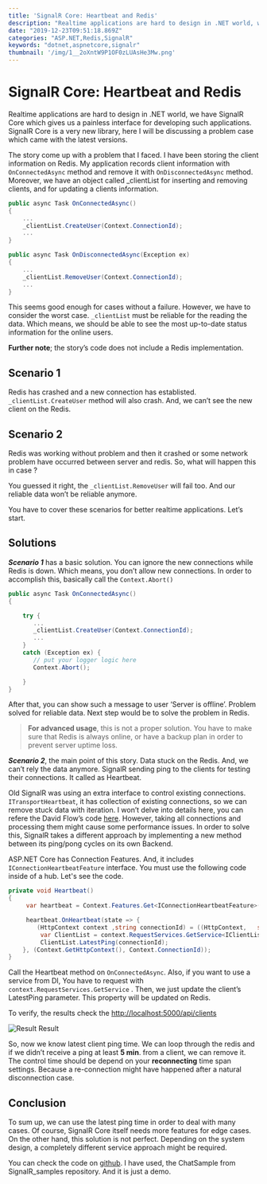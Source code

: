 ```yaml
---
title: 'SignalR Core: Heartbeat and Redis'
description: "Realtime applications are hard to design in .NET world, we have SignalR Core which gives us a painless interface for developing such applications. SignalR Core is a very new library, here I will be discussing a problem case which came with the latest versions."
date: "2019-12-23T09:51:18.869Z"
categories: "ASP.NET,Redis,SignalR"
keywords: "dotnet,aspnetcore,signalr"
thumbnail: '/img/1__2oXntW9P1OF0zLUAsHe3Mw.png'
---
```


# SignalR Core: Heartbeat and Redis

Realtime applications are hard to design in .NET world, we have SignalR Core which gives us a painless interface for developing such applications. SignalR Core is a very new library, here I will be discussing a problem case which came with the latest versions.

The story come up with a problem that I faced. I have been storing the client information on Redis. My application records client information with `OnConnectedAsync` method and remove it with `OnDisconnectedAsync` method. Moreover, we have an object called \_clientList for inserting and removing clients, and for updating a clients information.

```csharp
public async Task OnConnectedAsync()  
{  
    ...  
    _clientList.CreateUser(Context.ConnectionId);  
    ...  
}

public async Task OnDisconnectedAsync(Exception ex)  
{  
    ...  
    _clientList.RemoveUser(Context.ConnectionId);  
    ...  
}
```

This seems good enough for cases without a failure. However, we have to consider the worst case. `_clientList` must be reliable for the reading the data. Which means, we should be able to see the most up-to-date status information for the online users.

**Further note**; the story’s code does not include a Redis implementation.

## Scenario 1

Redis has crashed and a new connection has establisted. `_clientList.CreateUser` method will also crash. And, we can’t see the new client on the Redis.

## Scenario 2

Redis was working without problem and then it crashed or some network problem have occurred between server and redis. So, what will happen this in case ?

You guessed it right, the `_clientList.RemoveUser` will fail too. And our reliable data won’t be reliable anymore.

You have to cover these scenarios for better realtime applications. Let’s start.

## Solutions

**_Scenario 1_** has a basic solution. You can ignore the new connections while Redis is down. Which means, you don’t allow new connections. In order to accomplish this, basically call the `Context.Abort()`

```csharp
public async Task OnConnectedAsync()  
{

    try {  
       ...  
       _clientList.CreateUser(Context.ConnectionId);  
       ...  
    }  
    catch (Exception ex) {  
       // put your logger logic here  
       Context.Abort();

    }  
}
```

After that, you can show such a message to user ‘Server is offline’. Problem solved for reliable data. Next step would be to solve the problem in Redis.

> **For advanced usage**, this is not a proper solution. You have to make sure that Redis is always online, or have a backup plan in order to prevent server uptime loss.

**_Scenario 2_**, the main point of this story. Data stuck on the Redis. And, we can’t rely the data anymore. SignalR sending ping to the clients for testing their connections. It called as Heartbeat.

Old SignalR was using an extra interface to control existing connections. `ITransportHeartbeat`, it has collection of existing connections, so we can remove stuck data with iteration. I won’t delve into details here, you can refere the David Flow’s code [here](https://github.com/DamianEdwards/NDCLondon2013/blob/master/UserPresence/PresenceMonitor.cs). However, taking all connections and processing them might cause some performance issues. In order to solve this, SignalR takes a different approach by implementing a new method between its ping/pong cycles on its own Backend.

ASP.NET Core has Connection Features. And, it includes `IConnectionHeartbeatFeature` interface. You must use the following code inside of a hub. Let's see the code.

```csharp
private void Heartbeat()  
{  
     var heartbeat = Context.Features.Get<IConnectionHeartbeatFeature>();

     heartbeat.OnHeartbeat(state => {  
        (HttpContext context ,string connectionId) = ((HttpContext,   string))state;  
         var ClientList = context.RequestServices.GetService<IClientList>();  
         ClientList.LatestPing(connectionId);  
    }, (Context.GetHttpContext(), Context.ConnectionId));  
}
```

Call the Heartbeat method on `OnConnectedAsync`. Also, if you want to use a service from DI, You have to request with `context.RequestServices.GetService` . Then, we just update the client’s LatestPing parameter. This property will be updated on Redis.

To verify, the results check the [http://localhost:5000/api/clients](http://localhost:5000/api/clients)

![Result](/img/1__2oXntW9P1OF0zLUAsHe3Mw.png)
Result

So, now we know latest client ping time. We can loop through the redis and if we didn’t receive a ping at least **5 min**. from a client, we can remove it. The control time should be depend on your **reconnecting** time span settings. Because a re-connection might have happened after a natural disconnection case.

## Conclusion

To sum up, we can use the latest ping time in order to deal with many cases. Of course, SignalR Core itself needs more features for edge cases. On the other hand, this solution is not perfect. Depending on the system design, a completely different service approach might be required.

You can check the code on [github](https://github.com/lyzerk/medium/tree/master/SignalR/Heartbeat). I have used, the ChatSample from SignalR\_samples repository. And it is just a demo.